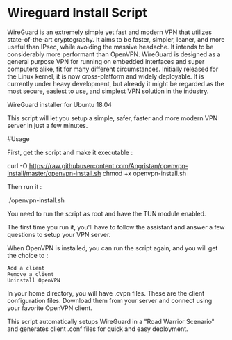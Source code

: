 # Wireguard Install Script

WireGuard is an extremely simple yet fast and modern VPN that utilizes state-of-the-art cryptography. It aims to be faster, simpler, leaner, and more useful than IPsec, while avoiding the massive headache. It intends to be considerably more performant than OpenVPN. WireGuard is designed as a general purpose VPN for running on embedded interfaces and super computers alike, fit for many different circumstances. Initially released for the Linux kernel, it is now cross-platform and widely deployable. It is currently under heavy development, but already it might be regarded as the most secure, easiest to use, and simplest VPN solution in the industry.

WireGuard installer for Ubuntu 18.04

This script will let you setup a simple, safer, faster and more modern VPN server in just a few minutes.

#Usage

First, get the script and make it executable :

curl -O https://raw.githubusercontent.com/Angristan/openvpn-install/master/openvpn-install.sh
chmod +x openvpn-install.sh

Then run it :

./openvpn-install.sh

You need to run the script as root and have the TUN module enabled.

The first time you run it, you'll have to follow the assistant and answer a few questions to setup your VPN server.

When OpenVPN is installed, you can run the script again, and you will get the choice to :

    Add a client
    Remove a client
    Uninstall OpenVPN

In your home directory, you will have .ovpn files. These are the client configuration files. Download them from your server and connect using your favorite OpenVPN client.


This script automatically setups WireGuard in a "Road Warrior Scenario" and generates client .conf files for quick and easy deployment.
